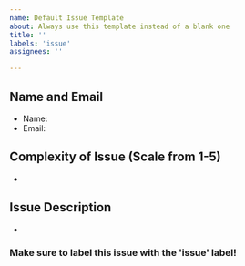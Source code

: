 ```yaml
---
name: Default Issue Template
about: Always use this template instead of a blank one
title: ''
labels: 'issue'
assignees: ''

---
```


## Name and Email
  - Name: 
  - Email: 

## Complexity of Issue (Scale from 1-5)
  - 
  
## Issue Description
  - 

### Make sure to label this issue with the 'issue' label!
